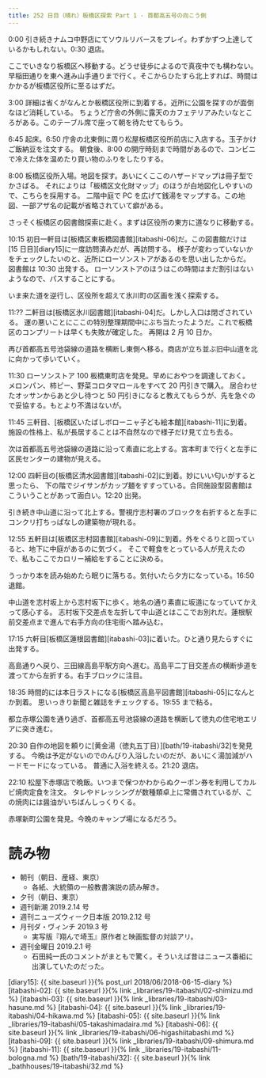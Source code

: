 ```yaml
---
title: 252 日目（晴れ）板橋区探索 Part 1 - 首都高五号の向こう側
---
```


0:00 引き続きナムコ中野店にてソウルリバースをプレイ。わずかずつ上達しているかもしれない。0:30 退店。

ここでいきなり板橋区へ移動する。どうせ徒歩によるので真夜中でも構わない。
早稲田通りを東へ進み山手通りまで行く。そこからひたすら北上すれば、時間はかかるが板橋区役所に至るはずだ。

3:00 詳細は省くがなんとか板橋区役所に到着する。近所に公園を探すのが面倒なほど消耗している。
ちょうど庁舎の外側に露天のカフェテリアみたいなところがある。このテーブル席で座って朝を待たせてもらう。

6:45 起床。6:50 庁舎の北東側に周り松屋板橋区役所前店に入店する。玉子かけご飯納豆を注文する。
朝食後、8:00 の開庁時刻まで時間があるので、コンビニで冷えた体を温めたり買い物のふりをしたりする。

8:00 板橋区役所入場。地図を探す。あいにくここのハザードマップは冊子型でかさばる。
それによりは「板橋区文化財マップ」のほうが白地図化しやすいので、こちらを採用する。
二階中庭で PC を広げて銭湯をマップする。この地図、一部アザ名の記載が省略されていて癖がある。

さっそく板橋区の図書館探索に赴く。まずは区役所の東方に道なりに移動する。

10:15 初日一軒目は[板橋区東板橋図書館][itabashi-06]だ。この図書館だけは [15 日目][diary15]に一度訪問済みだが、再訪問する。
様子が変わっていないかをチェックしたいのと、近所にローソンストアがあるのを思い出したからだ。
図書館は 10:30 出発する。
ローソンストアのほうはこの時間はまだ割引はないようなので、パスすることにする。

いま来た道を逆行し、区役所を超えて氷川町の区画を浅く探索する。

11:?? 二軒目は[板橋区氷川図書館][itabashi-04]だ。しかし入口は閉ざされている。
運の悪いことにここの特別整理期間中にぶち当たったようだ。これで板橋区のコンプリートは早くも失敗が確定した。
再開は 2 月 10 日か。

再び首都高五号池袋線の道路を横断し東側へ移る。商店が立ち並ぶ旧中山道を北に向かって歩いていく。

11:30 ローソンストア 100 板橋東町店を発見。早めにおやつを調達しておく。
メロンパン、柿ピー、野菜コロタマロールをすべて 20 円引きで購入。
居合わせたオッサンからあと少し待つと 50 円引きになると教えてもらうが、先を急ぐので妥協する。もとより不満はないが。

11:45 三軒目、[板橋区いたばしボローニャ子ども絵本館][itabashi-11]に到着。
施設の性格上、私が長居することは不自然なので様子だけ見て立ち去る。

次は首都高五号池袋線の道路に沿って素直に北上する。宮本町まで行くと左手に区民センターの建物が見える。

12:00 四軒目の[板橋区清水図書館][itabashi-02]に到着。妙にいい匂いがすると思ったら、
下の階でジイサンがカップ麺をすすっている。合同施設型図書館はこういうことがあって面白い。12:20 出発。

引き続き中山道に沿って北上する。警視庁志村署のブロックを右折すると左手にコンクリ打ちっぱなしの建築物が現れる。

12:55 五軒目は[板橋区志村図書館][itabashi-09]に到着。外をぐるりと回っていると、地下に中庭があるのに気づく。
そこで軽食をとっている人が見えたので、私もここでカロリー補給をすることに決める。

うっかり本を読み始めたら眠りに落ちる。気付いたら夕方になっている。16:50 退館。

中山道を志村坂上から志村坂下に歩く。地名の通り素直に坂道になっていてかえって感心する。
志村坂下交差点を左折して中山道とはここでお別れだ。蓮根駅前交差点まで進んで右手方向の住宅街へ踏み込む。

17:15 六軒目[板橋区蓮根図書館][itabashi-03]に着いた。ひと通り見たらすぐに出発する。

高島通りへ戻り、三田線高島平駅方向へ進む。高島平二丁目交差点の横断歩道を渡ってから左折する。右手ブロックに注目。

18:35 時間的には本日ラストになる[板橋区高島平図書館][itabashi-05]になんとか到着。
思いっきり新聞と雑誌をチェックする。19:55 まで粘る。

都立赤塚公園を通り過ぎ、首都高五号池袋線の道路を横断して徳丸の住宅地エリアに突き進む。

20:30 自作の地図を頼りに[黄金湯（徳丸五丁目）][bath/19-itabashi/32]を発見する。
今晩は予定がないのでのんびり入浴したいのだが、あいにく湯加減がハードモードになっている。
普通に入浴を終える。21:20 退店。

22:10 松屋下赤塚店で晩飯。いつまで保つかわからぬクーポン券を利用してカルビ焼肉定食を注文。
タレやドレッシングが数種類卓上に常備されているが、この焼肉には醤油がいちばんしっくりくる。

赤塚新町公園を発見。今晩のキャンプ場になるだろう。

# 読み物

* 朝刊（朝日、産経、東京）
  * 各紙、大統領の一般教書演説の読み解き。
* 夕刊（朝日、東京）
* 週刊新潮 2019.2.14 号
* 週刊ニューズウィーク日本版 2019.2.12 号
* 月刊ダ・ヴィンチ 2019.3 号
  * 実写版『翔んで埼玉』原作者と映画監督の対談アリ。
* 週刊金曜日 2019.2.1 号
  * 石田純一氏のコメントがまともで驚く。そういえば昔はニュース番組に出演していたのだった。

[diary15]: {{ site.baseurl }}{% post_url 2018/06/2018-06-15-diary %}
[itabashi-02]: {{ site.baseurl }}{% link _libraries/19-itabashi/02-shimizu.md %}
[itabashi-03]: {{ site.baseurl }}{% link _libraries/19-itabashi/03-hasune.md %}
[itabashi-04]: {{ site.baseurl }}{% link _libraries/19-itabashi/04-hikawa.md %}
[itabashi-05]: {{ site.baseurl }}{% link _libraries/19-itabashi/05-takashimadaira.md %}
[itabashi-06]: {{ site.baseurl }}{% link _libraries/19-itabashi/06-higashiitabashi.md %}
[itabashi-09]: {{ site.baseurl }}{% link _libraries/19-itabashi/09-shimura.md %}
[itabashi-11]: {{ site.baseurl }}{% link _libraries/19-itabashi/11-bologna.md %}
[bath/19-itabashi/32]: {{ site.baseurl }}{% link _bathhouses/19-itabashi/32.md %}
